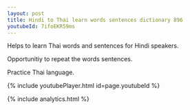 ```yaml
---
layout: post
title: Hindi to Thai learn words sentences dictionary 896 
youtubeId: 7ifoEKR59ms
---
```

 
 
Helps to learn Thai words and sentences for Hindi speakers.

Opportunitiy to repeat the words sentences. 

Practice Thai language. 
 
{% include youtubePlayer.html id=page.youtubeId %}
 
 
{% include analytics.html %}